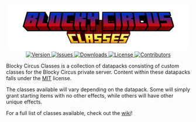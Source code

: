 <center>
<p align="center">
    <img src="https://raw.githubusercontent.com/Blocky-Circus/Classes/main/.github/assets/logo_classes_full.png"></img><br>
    <a href="https://modrinth.com/datapack/blocky-circus-classes">
        <img src="https://img.shields.io/modrinth/v/blocky-circus-classes?style=flat-square&label=Version" alt="Version">
    </a>
    <a href="https://github.com/Blocky-Circus/Classes/issues">
        <img src="https://img.shields.io/github/issues-raw/Blocky-Circus/Classes.svg?style=flat-square&label=Issues" alt="Issues">
    </a>
    <a href="https://modrinth.com/datapack/blocky-circus-classes/version/latest">
        <img src="https://img.shields.io/modrinth/dt/blocky-circus-classes?style=flat-square&label=Downloads" alt="Downloads">
    </a>
    <a href="https://github.com/DartRuffian/Blocky-Circus-Origin/blob/main/LICENSE">
        <img src="https://img.shields.io/badge/License-MIT-red.svg?style=flat-square" alt="License">
    </a>
    <a href="https://github.com/Blocky-Circus/Classes/graphs/contributors">
        <img src="https://img.shields.io/github/contributors/Blocky-Circus/Classes?logo=github&label=Contributors&style=flat-square" alt="Contributors">
    </a>
</p>
</center>

Blocky Circus Classes is a collection of datapacks consisting of custom classes for the Blocky Circus private server. Content within these datapacks falls under the [MIT](https://github.com/DartRuffian/Blocky-Circus-Origin/blob/main/LICENSE) license.

The classes available will vary depending on the datapack. Some will simply grant starting items with no other effects, while others will have other unique effects.

For a full list of classes available, check out the [wiki](https://github.com/Blocky-Circus/Classes/wiki)!